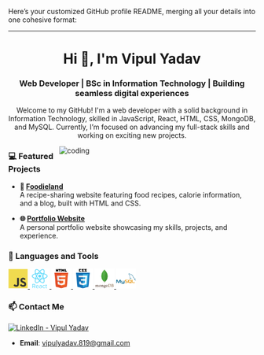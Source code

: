 Here’s your customized GitHub profile README, merging all your details into one cohesive format:

---

<h1 align="center">Hi 👋, I'm Vipul Yadav</h1>
<h3 align="center">Web Developer | BSc in Information Technology | Building seamless digital experiences</h3>
<p align="center">Welcome to my GitHub! I'm a web developer with a solid background in Information Technology, skilled in JavaScript, React, HTML, CSS, MongoDB, and MySQL. Currently, I’m focused on advancing my full-stack skills and working on exciting new projects. </p>

<img align="right" alt="coding" width="400" src="https://i.giphy.com/media/v1.Y2lkPTc5MGI3NjExNzdwZGc4bGhtZ2p6cm4wdDFncnRmMXJwZXY2dGludmZzYnE0dnhzNCZlcD12MV9pbnRlcm5hbF9naWZfYnlfaWQmY3Q9Zw/M9kgjEsLG6LMbYC9dl/giphy.gif">

### 💻 Featured Projects

- **🥗 [Foodieland](https://github.com/vipul-919/Foodieland)**  
  A recipe-sharing website featuring food recipes, calorie information, and a blog, built with HTML and CSS.

- **🌐 [Portfolio Website]((https://my-portfolio-inky-ten-78.vercel.app/))**  
  A personal portfolio website showcasing my skills, projects, and experience.

### 🔧 Languages and Tools

<p align="left">
  <a href="https://developer.mozilla.org/en-US/docs/Web/JavaScript" target="_blank" rel="noreferrer">
    <img src="https://raw.githubusercontent.com/devicons/devicon/master/icons/javascript/javascript-original.svg" alt="JavaScript" width="40" height="40"/>
  </a>
  <a href="https://reactjs.org/" target="_blank" rel="noreferrer">
    <img src="https://raw.githubusercontent.com/devicons/devicon/master/icons/react/react-original-wordmark.svg" alt="React" width="40" height="40"/>
  </a>
  <a href="https://www.w3.org/html/" target="_blank" rel="noreferrer">
    <img src="https://raw.githubusercontent.com/devicons/devicon/master/icons/html5/html5-original-wordmark.svg" alt="HTML" width="40" height="40"/>
  </a>
  <a href="https://www.w3schools.com/css/" target="_blank" rel="noreferrer">
    <img src="https://raw.githubusercontent.com/devicons/devicon/master/icons/css3/css3-original-wordmark.svg" alt="CSS" width="40" height="40"/>
  </a>
  <a href="https://www.mongodb.com/" target="_blank" rel="noreferrer">
    <img src="https://raw.githubusercontent.com/devicons/devicon/master/icons/mongodb/mongodb-original-wordmark.svg" alt="MongoDB" width="40" height="40"/>
  </a>
  <a href="https://www.mysql.com/" target="_blank" rel="noreferrer">
    <img src="https://raw.githubusercontent.com/devicons/devicon/master/icons/mysql/mysql-original-wordmark.svg" alt="MySQL" width="40" height="40"/>
  </a>
</p>



### 📫 Contact Me

<p align="left">
  <a href=https://www.linkedin.com/in/vipul-yadav-59a803239/ target="blank">
    <img align="center" src="https://raw.githubusercontent.com/rahuldkjain/github-profile-readme-generator/master/src/images/icons/Social/linked-in-alt.svg" alt="LinkedIn - Vipul Yadav" height="30" width="40" />
  </a>
</p>
  
- **Email**: [vipulyadav.819@gmail.com](mailto:vipulyadav.819@gmail.com)
